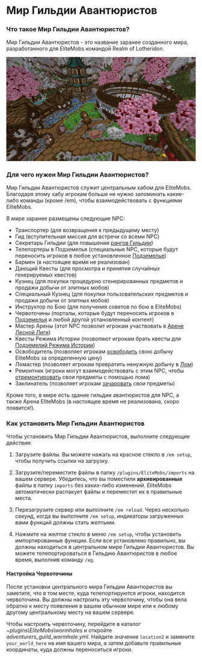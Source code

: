 # Мир Гильдии Авантюристов

### Что такое Мир Гильдии Авантюристов?

Мир Гильдии Авантюристов - это название заранее созданного мира, разработанного для EliteMobs командой Realm of Lotheridon.

![ag_pic_1.jpg](../../../img/wiki/ag_pic_1.jpg)

### Для чего нужен Мир Гильдии Авантюристов?

Мир Гильдии Авантюристов служит центральным хабом для EliteMobs. Благодаря этому хабу игрокам больше не нужно запоминать какие-либо команды (кроме /em), чтобы взаимодействовать с функциями EliteMobs.

В мире заранее размещены следующие NPC:

- Транспортер (для возвращения к предыдущему месту)
- Гид (вступительная миссия для встречи со всеми NPC)
- Секретарь Гильдии (для повышения [рангов Гильдии]($language$/elitemobs/understanding_the_basics_of_elitemobs.md&section=step-2:-discovering-the-economy))
- Телепортеры в Подземелья (специальные NPC, которые будут переносить игроков в любое установленное [Подземелье]($language$/elitemobs/dungeons.md))
- Бармен (в настоящее время не реализован)
- Дающий Квесты (для просмотра и принятия случайных генерируемых квестов)
- Кузнец (для покупки процедурно сгенерированных предметов и продажи добычи от элитных мобов)
- Специальный Кузнец (для покупки пользовательских предметов и продажи добычи от элитных мобов)
- Инструктор по Бою (для получения советов по бою в EliteMobs)
- Червоточины (порталы, которые будут переносить игроков в [Подземелья]($language$elitemobs/dungeons.md) и любой другой установленный контент)
- Мастер Арены (этот NPC позволит игрокам участвовать в [Арене Лесной Лиги]($language$elitemobs/understanding_the_basics_of_elitemobs.md&section=arenas))
- Квесты Режима Истории (позволяют игрокам брать квесты для [Подземелий Режима Истории](www.magmaguy.com))
- Освободитель (позволяет игрокам [освободить]($language$/elitemobs/item_upgrade_system.md&section=unbinding-items) свою добычу EliteMobs за определенную цену)
- Ломастер (позволяет игрокам превратить ненужную добычу в [Лом]($language$/elitemobs/item_upgrade_system.md&section=scrapping-items))
- Ремонтник (игроки могут взаимодействовать с этим NPC, чтобы [отремонтировать]($language$/elitemobs/item_upgrade_system.md&section=repairing-elite-items) свои предметы с помощью лома)
- Заклинатель (позволяет игрокам [зачаровать]($language$/elitemobs/item_upgrade_system.md&section=enchanting-elite-items) свои предметы)

Кроме того, в мире есть здание гильдии авантюристов для NPC, а также Арена EliteMobs (в настоящее время не реализована, скоро появится!).

### Как установить Мир Гильдии Авантюристов

Чтобы установить Мир Гильдии Авантюристов, выполните следующие действия:

1. Загрузите файлы. Вы можете нажать на красное стекло в `/em setup`, чтобы получить ссылки на загрузку.

2. Загрузите/переместите файлы в папку `/plugins/EliteMobs/imports` на вашем сервере. Убедитесь, что вы поместили **архивированные** файлы в папку `imports` без каких-либо изменений. EliteMobs автоматически распакует файлы и переместит их в правильные места.

3. Перезагрузите сервер или выполните `/em reload`. Через несколько секунд, когда вы выполните `/em setup`, индикаторы загруженных вами функций должны стать желтыми.

4. Нажмите на желтое стекло в меню `/em setup`, чтобы установить импортированные функции. Если все установлено правильно, вы должны находиться в центральном мире Гильдии Авантюристов. Вы можете телепортироваться в Гильдию Авантюристов в любое время, выполнив команду `/ag`.

#### Настройка Червоточины

После установки центрального мира Гильдии Авантюристов вы заметите, что в том месте, куда телепортируются игроки, находится червоточина. Вы должны настроить эту червоточину, чтобы она вела обратно к месту появления в вашем обычном мире или к любому другому центральному месту на вашем сервере.

Чтобы настроить червоточину, перейдите в каталог *~plugins\EliteMobs\wormholes* и откройте *adventurers_guild_wormhole.yml*. Найдите значение `location2` и замените `your_world_here` на имя вашего мира, а затем добавьте правильные координаты, куда должны переноситься игроки. 
